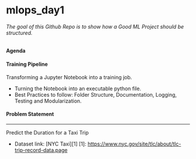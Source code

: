 # mlops_day1
###### The goal of this Github Repo is to show how a Good ML Project should be structured.

#### Agenda
#### Training Pipeline
Transforming a Jupyter Notebook into a training job.
- Turning the Notebook into an executable python file.
- Best Practices to follow: Folder Structure, Documentation, Logging, Testing and Modularization.

#### Problem Statement
---
Predict the Duration for a Taxi Trip
- Dataset link: [NYC Taxi][1]
[1]: https://www.nyc.gov/site/tlc/about/tlc-trip-record-data.page